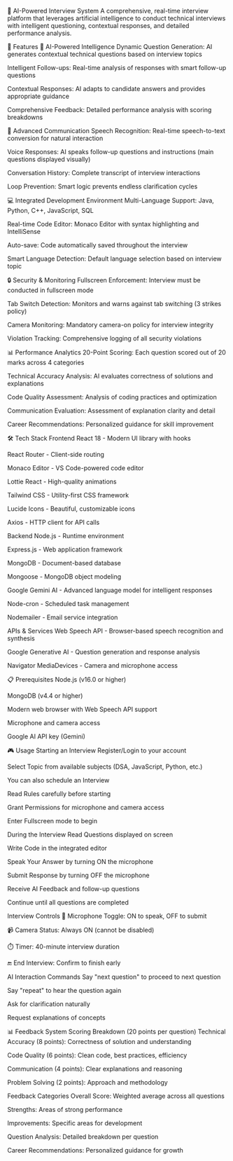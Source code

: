 🎯 AI-Powered Interview System
A comprehensive, real-time interview platform that leverages artificial intelligence to conduct technical interviews with intelligent questioning, contextual responses, and detailed performance analysis.

🚀 Features
🤖 AI-Powered Intelligence
Dynamic Question Generation: AI generates contextual technical questions based on interview topics

Intelligent Follow-ups: Real-time analysis of responses with smart follow-up questions

Contextual Responses: AI adapts to candidate answers and provides appropriate guidance

Comprehensive Feedback: Detailed performance analysis with scoring breakdowns

💬 Advanced Communication
Speech Recognition: Real-time speech-to-text conversion for natural interaction

Voice Responses: AI speaks follow-up questions and instructions (main questions displayed visually)

Conversation History: Complete transcript of interview interactions

Loop Prevention: Smart logic prevents endless clarification cycles

💻 Integrated Development Environment
Multi-Language Support: Java, Python, C++, JavaScript, SQL

Real-time Code Editor: Monaco Editor with syntax highlighting and IntelliSense

Auto-save: Code automatically saved throughout the interview

Smart Language Detection: Default language selection based on interview topic

🔒 Security & Monitoring
Fullscreen Enforcement: Interview must be conducted in fullscreen mode

Tab Switch Detection: Monitors and warns against tab switching (3 strikes policy)

Camera Monitoring: Mandatory camera-on policy for interview integrity

Violation Tracking: Comprehensive logging of all security violations

📊 Performance Analytics
20-Point Scoring: Each question scored out of 20 marks across 4 categories

Technical Accuracy Analysis: AI evaluates correctness of solutions and explanations

Code Quality Assessment: Analysis of coding practices and optimization

Communication Evaluation: Assessment of explanation clarity and detail

Career Recommendations: Personalized guidance for skill improvement

🛠️ Tech Stack
Frontend
React 18 - Modern UI library with hooks

React Router - Client-side routing

Monaco Editor - VS Code-powered code editor

Lottie React - High-quality animations

Tailwind CSS - Utility-first CSS framework

Lucide Icons - Beautiful, customizable icons

Axios - HTTP client for API calls

Backend
Node.js - Runtime environment

Express.js - Web application framework

MongoDB - Document-based database

Mongoose - MongoDB object modeling

Google Gemini AI - Advanced language model for intelligent responses

Node-cron - Scheduled task management

Nodemailer - Email service integration

APIs & Services
Web Speech API - Browser-based speech recognition and synthesis

Google Generative AI - Question generation and response analysis

Navigator MediaDevices - Camera and microphone access

📋 Prerequisites
Node.js (v16.0 or higher)

MongoDB (v4.4 or higher)

Modern web browser with Web Speech API support

Microphone and camera access

Google AI API key (Gemini)

🎮 Usage
Starting an Interview
Register/Login to your account

Select Topic from available subjects (DSA, JavaScript, Python, etc.)

You can also schedule an Interview

Read Rules carefully before starting

Grant Permissions for microphone and camera access

Enter Fullscreen mode to begin

During the Interview
Read Questions displayed on screen

Write Code in the integrated editor

Speak Your Answer by turning ON the microphone

Submit Response by turning OFF the microphone

Receive AI Feedback and follow-up questions

Continue until all questions are completed

Interview Controls
🎤 Microphone Toggle: ON to speak, OFF to submit

📹 Camera Status: Always ON (cannot be disabled)

⏱️ Timer: 40-minute interview duration

🔚 End Interview: Confirm to finish early

AI Interaction Commands
Say "next question" to proceed to next question

Say "repeat" to hear the question again

Ask for clarification naturally

Request explanations of concepts

📊 Feedback System
Scoring Breakdown (20 points per question)
Technical Accuracy (8 points): Correctness of solution and understanding

Code Quality (6 points): Clean code, best practices, efficiency

Communication (4 points): Clear explanations and reasoning

Problem Solving (2 points): Approach and methodology

Feedback Categories
Overall Score: Weighted average across all questions

Strengths: Areas of strong performance

Improvements: Specific areas for development

Question Analysis: Detailed breakdown per question

Career Recommendations: Personalized guidance for growth